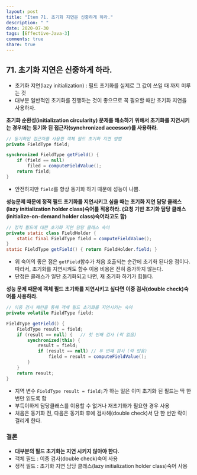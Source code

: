 ```yaml
---
layout: post
title: "Item 71. 초기화 지연은 신중하게 하라."
description: " "
date: 2020-07-30
tags: [Effective-Java-3]
comments: true
share: true
---
```


## 71. 초기화 지연은 신중하게 하라.
- 초기화 지연(lazy initialization) : 필드 초기화를 실제로 그 값이 쓰일 때 까지 미루는 것
- 대부분 일반적인 초기화를 진행하는 것이 좋으므로 꼭 필요할 때만 초기화 지연을 사용하자.


__초기화 순환성(initialization circularity) 문제를 해소하기 위해서 초기화를 지연시키는 경우에는 동기화 된
접근자(synchronized accessor)를 사용하라.__

```java
// 동기화된 접근자를 사용한 객체 필드 초기화 지연 방법
private FieldType field;

synchronized FieldType getField() {
    if (field == null)
        filed = computeFieldValue();
    return field;
}
```
- 안전하지만 ```field```를 항상 동기화 하기 때문에 성능이 나쁨.


__성능문제 때문에 정적 필드 초기화를 지연시키고 싶을 때는 초기화 지연 담당 클래스(lazy initialization holder class)숙어를 적용하라.
(요청 기반 초기화 담당 클래스(initialize-on-demand holder class)숙어라고도 함)__

```java
// 정적 필드에 대한 초기화 지연 담당 클래스 숙어
private static class FieldHolder {
    static final FieldType field = computeFieldValue();
}
static FieldType getField() { return FieldHolder.field; }
```
- 위 숙어의 좋은 점은 ```getField```함수가 처음 호출되는 순간에 초기화 된다응 점이다. 따라서, 초기화를 지연시켜도 함수 이용 비용은 
  전혀 증가하지 않는다.
- 단점은 클래스가 일단 초기화되고 나면, 재 초기화 하기가 힘들다.



__성능 문제 때문에 객체 필드 초기화를 지연시키고 싶다면 이중 검사(double check)숙어를 사용하라.__

```java
// 이중 검사 패턴을 통해 객체 필드 초기화를 지연시키는 숙어
private volatile FieldType field;

FieldType getField() {
    FieldType result = field;
    if (result == null) {   // 첫 번째 검사 (락 없음)
        synchronized(this) {
            result = field;
            if (result == null) // 두 번째 검사 (락 있음)
                field = result = computeFieldValue();
        }
    }
    return result;
}
```
- 지역 변수 ```FieldType result = field;```가 하는 일은 이미 초기화 된 필드는 딱 한번만 읽도록 함
- 부득이하게 담당클래스를 이용할 수 없거나 재초기화가 필요한 경우 사용
- 처음은 동기화 전, 다음은 동기화 후에 검사해(double check)서 단 한 번만 락이 걸리게 한다.



### 결론
- __대부분의 필드 초기화는 지연 시키지 않아야 한다.__
- 객체 필드 : 이중 검사(double check)숙어 사용
- 정적 필드 : 초기화 지연 담당 클래스(lazy initialization holder class)숙어 사용
